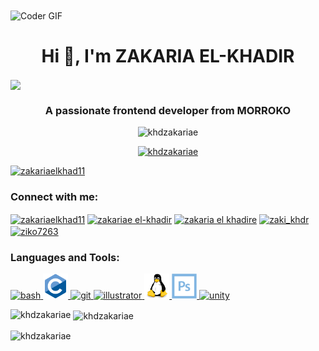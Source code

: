<img alt="Coder GIF" align="center" height=500 width=10000 src="https://raw.githubusercontent.com/TheDudeThatCode/TheDudeThatCode/master/Assets/Developer.gif" />
<h1 align="center">Hi 👋, I'm ZAKARIA EL-KHADIR</h1>
<img align="center" width="100" src="https://acegif.com/wp-content/gif/thinking-emoji-30.gif" />
<h3 align="center">A passionate frontend developer from MORROKO</h3>

<p align="center"> <img src="https://komarev.com/ghpvc/?username=khdzakariae&label=Profile%20views&color=0e75b6&style=flat" alt="khdzakariae" /> </p>

<p align="center"> <a href="https://github.com/ryo-ma/github-profile-trophy"><img src="https://github-profile-trophy.vercel.app/?username=khdzakariae" alt="khdzakariae" /></a> </p>

<p align="left"> <a href="https://twitter.com/zakariaelkhad11" target="blank"><img src="https://img.shields.io/twitter/follow/zakariaelkhad11?logo=twitter&style=for-the-badge" alt="zakariaelkhad11" /></a> </p>

<h3 align="left">Connect with me:</h3>
<p align="left">
<a href="https://twitter.com/zakariaelkhad11" target="blank"><img align="center" src="https://raw.githubusercontent.com/rahuldkjain/github-profile-readme-generator/master/src/images/icons/Social/twitter.svg" alt="zakariaelkhad11" height="30" width="40" /></a>
<a href="https://linkedin.com/in/zakariae el-khadir" target="blank"><img align="center" src="https://raw.githubusercontent.com/rahuldkjain/github-profile-readme-generator/master/src/images/icons/Social/linked-in-alt.svg" alt="zakariae el-khadir" height="30" width="40" /></a>
<a href="https://fb.com/zakaria el khadire" target="blank"><img align="center" src="https://raw.githubusercontent.com/rahuldkjain/github-profile-readme-generator/master/src/images/icons/Social/facebook.svg" alt="zakaria el khadire" height="30" width="40" /></a>
<a href="https://instagram.com/zaki_khdr" target="blank"><img align="center" src="https://raw.githubusercontent.com/rahuldkjain/github-profile-readme-generator/master/src/images/icons/Social/instagram.svg" alt="zaki_khdr" height="30" width="40" /></a>
<a href="https://discord.gg/ziko7263" target="blank"><img align="center" src="https://raw.githubusercontent.com/rahuldkjain/github-profile-readme-generator/master/src/images/icons/Social/discord.svg" alt="ziko7263" height="30" width="40" /></a>
</p>

<h3 align="left">Languages and Tools:</h3>
<p align="left"> <a href="https://www.gnu.org/software/bash/" target="_blank" rel="noreferrer"> <img src="https://www.vectorlogo.zone/logos/gnu_bash/gnu_bash-icon.svg" alt="bash" width="40" height="40"/> </a> <a href="https://www.cprogramming.com/" target="_blank" rel="noreferrer"> <img src="https://raw.githubusercontent.com/devicons/devicon/master/icons/c/c-original.svg" alt="c" width="40" height="40"/> </a> <a href="https://git-scm.com/" target="_blank" rel="noreferrer"> <img src="https://www.vectorlogo.zone/logos/git-scm/git-scm-icon.svg" alt="git" width="40" height="40"/> </a> <a href="https://www.adobe.com/in/products/illustrator.html" target="_blank" rel="noreferrer"> <img src="https://www.vectorlogo.zone/logos/adobe_illustrator/adobe_illustrator-icon.svg" alt="illustrator" width="40" height="40"/> </a> <a href="https://www.linux.org/" target="_blank" rel="noreferrer"> <img src="https://raw.githubusercontent.com/devicons/devicon/master/icons/linux/linux-original.svg" alt="linux" width="40" height="40"/> </a> <a href="https://www.photoshop.com/en" target="_blank" rel="noreferrer"> <img src="https://raw.githubusercontent.com/devicons/devicon/master/icons/photoshop/photoshop-line.svg" alt="photoshop" width="40" height="40"/> </a> <a href="https://unity.com/" target="_blank" rel="noreferrer"> <img src="https://www.vectorlogo.zone/logos/unity3d/unity3d-icon.svg" alt="unity" width="40" height="40"/> </a> </p>

<p><img align="left" src="https://github-readme-stats.vercel.app/api/top-langs?username=khdzakariae&show_icons=true&locale=en&layout=compact" alt="khdzakariae" /></p>

<p>&nbsp;<img align="center" src="https://github-readme-stats.vercel.app/api?username=khdzakariae&show_icons=true&locale=en" alt="khdzakariae" /></p>

<p><img align="center" src="https://github-readme-streak-stats.herokuapp.com/?user=khdzakariae&" alt="khdzakariae" /></p>


